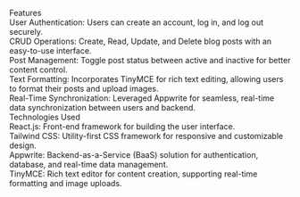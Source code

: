 Features <br>
User Authentication: Users can create an account, log in, and log out securely. <br>
CRUD Operations: Create, Read, Update, and Delete blog posts with an easy-to-use interface. <br>
Post Management: Toggle post status between active and inactive for better content control. <br>
Text Formatting: Incorporates TinyMCE for rich text editing, allowing users to format their posts and upload images. <br>
Real-Time Synchronization: Leveraged Appwrite for seamless, real-time data synchronization between users and backend. <br>
Technologies Used <br>
React.js: Front-end framework for building the user interface. <br>
Tailwind CSS: Utility-first CSS framework for responsive and customizable design. <br>
Appwrite: Backend-as-a-Service (BaaS) solution for authentication, database, and real-time data management. <br>
TinyMCE: Rich text editor for content creation, supporting real-time formatting and image uploads. <br>
